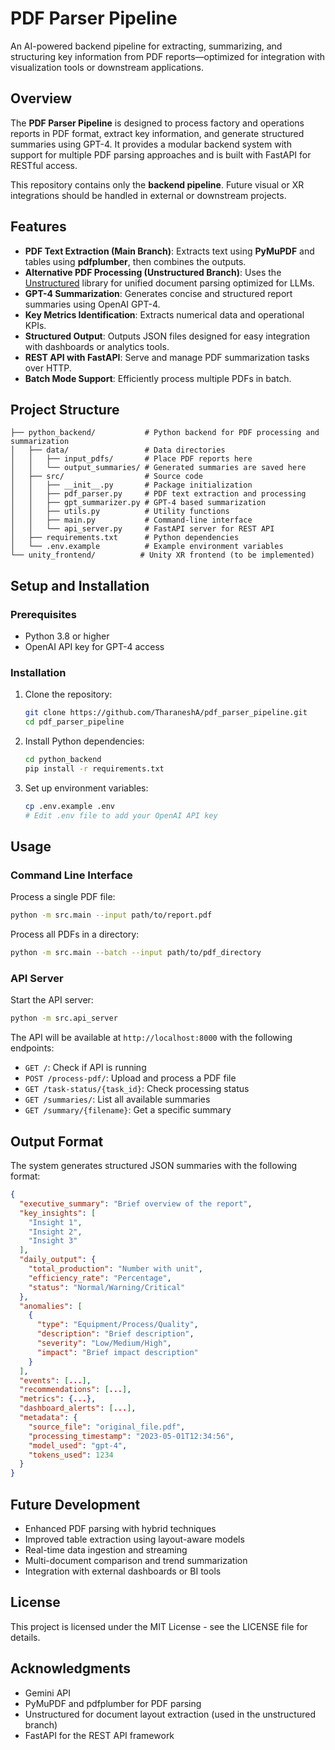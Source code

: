# PDF Parser Pipeline   

An AI-powered backend pipeline for extracting, summarizing, and structuring key information from PDF reports—optimized for integration with visualization tools or downstream applications.

## Overview

The **PDF Parser Pipeline** is designed to process factory and operations reports in PDF format, extract key information, and generate structured summaries using GPT-4. It provides a modular backend system with support for multiple PDF parsing approaches and is built with FastAPI for RESTful access.

This repository contains only the **backend pipeline**. Future visual or XR integrations should be handled in external or downstream projects.

## Features

- **PDF Text Extraction (Main Branch)**: Extracts text using **PyMuPDF** and tables using **pdfplumber**, then combines the outputs.
- **Alternative PDF Processing (Unstructured Branch)**: Uses the [Unstructured](https://github.com/Unstructured-IO/unstructured) library for unified document parsing optimized for LLMs.
- **GPT-4 Summarization**: Generates concise and structured report summaries using OpenAI GPT-4.
- **Key Metrics Identification**: Extracts numerical data and operational KPIs.
- **Structured Output**: Outputs JSON files designed for easy integration with dashboards or analytics tools.
- **REST API with FastAPI**: Serve and manage PDF summarization tasks over HTTP.
- **Batch Mode Support**: Efficiently process multiple PDFs in batch.

## Project Structure

```
├── python_backend/           # Python backend for PDF processing and summarization
│   ├── data/                 # Data directories
│   │   ├── input_pdfs/       # Place PDF reports here
│   │   └── output_summaries/ # Generated summaries are saved here
│   ├── src/                  # Source code
│   │   ├── __init__.py       # Package initialization
│   │   ├── pdf_parser.py     # PDF text extraction and processing
│   │   ├── gpt_summarizer.py # GPT-4 based summarization
│   │   ├── utils.py          # Utility functions
│   │   ├── main.py           # Command-line interface
│   │   └── api_server.py     # FastAPI server for REST API
│   ├── requirements.txt      # Python dependencies
│   └── .env.example          # Example environment variables
└── unity_frontend/          # Unity XR frontend (to be implemented)
```

## Setup and Installation

### Prerequisites

- Python 3.8 or higher
- OpenAI API key for GPT-4 access

### Installation

1. Clone the repository:
   ```bash
   git clone https://github.com/TharaneshA/pdf_parser_pipeline.git
   cd pdf_parser_pipeline
   ```

2. Install Python dependencies:
   ```bash
   cd python_backend
   pip install -r requirements.txt
   ```

3. Set up environment variables:
   ```bash
   cp .env.example .env
   # Edit .env file to add your OpenAI API key
   ```

## Usage

### Command Line Interface

Process a single PDF file:
```bash
python -m src.main --input path/to/report.pdf
```

Process all PDFs in a directory:
```bash
python -m src.main --batch --input path/to/pdf_directory
```

### API Server

Start the API server:
```bash
python -m src.api_server
```

The API will be available at `http://localhost:8000` with the following endpoints:

- `GET /`: Check if API is running
- `POST /process-pdf/`: Upload and process a PDF file
- `GET /task-status/{task_id}`: Check processing status
- `GET /summaries/`: List all available summaries
- `GET /summary/{filename}`: Get a specific summary

## Output Format

The system generates structured JSON summaries with the following format:

```json
{
  "executive_summary": "Brief overview of the report",
  "key_insights": [
    "Insight 1",
    "Insight 2",
    "Insight 3"
  ],
  "daily_output": {
    "total_production": "Number with unit",
    "efficiency_rate": "Percentage",
    "status": "Normal/Warning/Critical"
  },
  "anomalies": [
    {
      "type": "Equipment/Process/Quality",
      "description": "Brief description",
      "severity": "Low/Medium/High",
      "impact": "Brief impact description"
    }
  ],
  "events": [...],
  "recommendations": [...],
  "metrics": {...},
  "dashboard_alerts": [...],
  "metadata": {
    "source_file": "original_file.pdf",
    "processing_timestamp": "2023-05-01T12:34:56",
    "model_used": "gpt-4",
    "tokens_used": 1234
  }
}
```

## Future Development

- Enhanced PDF parsing with hybrid techniques
- Improved table extraction using layout-aware models
- Real-time data ingestion and streaming
- Multi-document comparison and trend summarization
- Integration with external dashboards or BI tools

## License

This project is licensed under the MIT License - see the LICENSE file for details.

## Acknowledgments

- Gemini API
- PyMuPDF and pdfplumber for PDF parsing
- Unstructured for document layout extraction (used in the unstructured branch)
- FastAPI for the REST API framework
